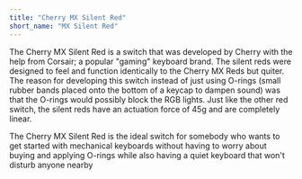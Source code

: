 ```yaml
---
title: "Cherry MX Silent Red"
short_name: "MX Silent Red"
---
```


The Cherry MX Silent Red is a switch that was developed by Cherry with the help from Corsair; a popular "gaming" keyboard brand. The silent reds were designed to feel and function identically to the Cherry MX Reds but quiter. The reason for developing this switch instead of just using O-rings (small rubber bands placed onto the bottom of a keycap to dampen sound) was that the O-rings would possibly block the RGB lights. Just like the other red switch, the silent reds have an actuation force of 45g and are completely linear.

The Cherry MX Silent Red is the ideal switch for somebody who wants to get started with mechanical keyboards without having to worry about buying and applying O-rings while also having a quiet keyboard that won't disturb anyone nearby
